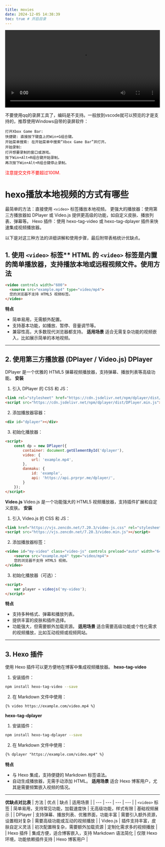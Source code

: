 ```yaml
---
title: movies
date: 2024-12-05 14:38:39
toc: true # 开启目录
---
```


<video controls width="100%">
    <source src="/myHexoBlog/movies/犬夜叉.mp4" type="video/mp4">
    您的浏览器不支持 video 标签。
</video>

不要使用qq的录屏工具了，编码是不支持。一般放到vscode就可以预览的才是支持的，推荐使用Windows自带的录屏软件：


```
打开Xbox Game Bar:
快捷键: 直接按下键盘上的Win+G组合键。
开始菜单搜索: 在开始菜单中搜索“Xbox Game Bar”并打开。
开始录制:
打开想要录制的窗口或游戏。
按下Win+Alt+R组合键开始录制。
再次按下Win+Alt+R组合键停止录制。
```
<span style="color: red;">注意提交文件不要超过100M.</span>  

# hexo播放本地视频的方式有哪些

最简单的方法：直接使用 `<video>` 标签播放本地视频。
更强大的播放器：使用第三方播放器如 DPlayer 或 Video.js 提供更高级的功能，如自定义皮肤、播放列表、弹幕等。
Hexo 插件：使用 hexo-tag-video 或 hexo-tag-dplayer 插件来快速集成视频播放器。

以下是对这三种方法的详细讲解和使用步骤，最后附带表格统计优缺点。

## 1. 使用 `<video>` 标签** HTML 的 `<video>` 标签是内置的简单播放器，支持播放本地或远程视频文件。**使用方法**

```html
<video controls width="600">
  <source src="example.mp4" type="video/mp4">
  您的浏览器不支持 HTML5 视频标签。
</video>
```

**特点**

- 简单易用，无需额外配置。
- 支持基本功能，如播放、暂停、音量调节等。
- 兼容性高，大多数现代浏览器都支持。
  **适用场景**
  适合无需复杂功能的视频嵌入，比如展示简单的本地视频。

---

## **2. 使用第三方播放器 (DPlayer / Video.js)** **DPlayer**

DPlayer 是一个优雅的 HTML5 弹幕视频播放器，支持弹幕、播放列表等高级功能。
**安装**

1. 引入 DPlayer 的 CSS 和 JS：

```html
<link rel="stylesheet" href="https://cdn.jsdelivr.net/npm/dplayer/dist/DPlayer.min.css">
<script src="https://cdn.jsdelivr.net/npm/dplayer/dist/DPlayer.min.js"></script>
```

2. 添加播放器容器：

```html
<div id="dplayer"></div>
```

3. 初始化播放器：

```html
<script>
    const dp = new DPlayer({
        container: document.getElementById('dplayer'),
        video: {
            url: 'example.mp4',
        },
        danmaku: {
            id: 'example',
            api: 'https://api.prprpr.me/dplayer/',
        }
    });
</script>
```

**Video.js**
Video.js 是一个功能强大的 HTML5 视频播放器，支持插件扩展和自定义皮肤。
**安装**

1. 引入 Video.js 的 CSS 和 JS：

```html
<link href="https://vjs.zencdn.net/7.20.3/video-js.css" rel="stylesheet">
<script src="https://vjs.zencdn.net/7.20.3/video.min.js"></script>
```

2. 添加播放器标签：

```html
<video id="my-video" class="video-js" controls preload="auto" width="640" height="360">
    <source src="example.mp4" type="video/mp4">
    您的浏览器不支持 HTML5 视频。
</video>
```

3. 初始化播放器（可选）：

```html
<script>
    var player = videojs('my-video');
</script>
```

**特点**

- 支持多种格式、弹幕和播放列表。
- 提供丰富的皮肤和插件选择。
- 功能强大，但需要额外加载资源。
  **适用场景**
  适合需要高级功能或个性化需求的视频播放，比如互动视频或视频网站。

---

## **3. Hexo 插件**

使用 Hexo 插件可以更方便地在博客中集成视频播放器。
**hexo-tag-video**

1. 安装插件：

```bash
npm install hexo-tag-video --save
```

2. 在 Markdown 文件中使用：

```markdown
{% video https://example.com/video.mp4 %}
```

**hexo-tag-dplayer**

1. 安装插件：

```bash
npm install hexo-tag-dplayer --save
```

2. 在 Markdown 文件中使用：

```markdown
{% dplayer "https://example.com/video.mp4" %}
```

**特点**

- 与 Hexo 集成，支持便捷的 Markdown 标签语法。
- 自动生成播放器，无需手动添加 HTML。
  **适用场景**
  适合 Hexo 博客用户，尤其是需要频繁嵌入视频的情况。

---

**优缺点对比表** 
| 方法 | 优点 | 缺点 | 适用场景 | 
| --- | --- | --- | --- | 
| `<video>` 标签 | 简单易用，支持常见功能，加载速度快 | 无高级功能，样式有限 | 基础视频展示 | 
| DPlayer | 支持弹幕、播放列表、优雅界面，功能丰富 | 需要引入额外资源，设置相对复杂 | 需要高级功能或互动的视频播放 | 
| Video.js | 插件支持丰富，皮肤自定义灵活 | 初次配置稍复杂，需要额外加载资源 | 定制化需求多的视频播放 | 
| Hexo 插件 | 集成方便，适合博客嵌入，支持 Markdown 语法简化 | 仅限 Hexo 环境，功能依赖插件支持 | Hexo 博客用户 | 